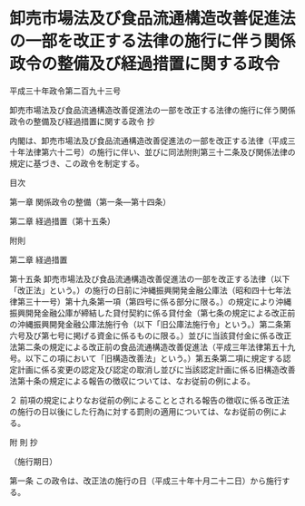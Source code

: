 # 卸売市場法及び食品流通構造改善促進法の一部を改正する法律の施行に伴う関係政令の整備及び経過措置に関する政令

平成三十年政令第二百九十三号

卸売市場法及び食品流通構造改善促進法の一部を改正する法律の施行に伴う関係政令の整備及び経過措置に関する政令 抄

内閣は、卸売市場法及び食品流通構造改善促進法の一部を改正する法律（平成三十年法律第六十二号）の施行に伴い、並びに同法附則第三十二条及び関係法律の規定に基づき、この政令を制定する。

目次

第一章 関係政令の整備（第一条―第十四条）

第二章 経過措置（第十五条）

附則

第二章 経過措置

第十五条 卸売市場法及び食品流通構造改善促進法の一部を改正する法律（以下「改正法」という。）の施行の日前に沖縄振興開発金融公庫法（昭和四十七年法律第三十一号）第十九条第一項（第四号に係る部分に限る。）の規定により沖縄振興開発金融公庫が締結した貸付契約に係る貸付金（第七条の規定による改正前の沖縄振興開発金融公庫法施行令（以下「旧公庫法施行令」という。）第二条第六号及び第七号に掲げる資金に係るものに限る。）並びに当該貸付金に係る改正法第二条の規定による改正前の食品流通構造改善促進法（平成三年法律第五十九号。以下この項において「旧構造改善法」という。）第五条第二項に規定する認定計画に係る変更の認定及び認定の取消し並びに当該認定計画に係る旧構造改善法第十条の規定による報告の徴収については、なお従前の例による。

２ 前項の規定によりなお従前の例によることとされる報告の徴収に係る改正法の施行の日以後にした行為に対する罰則の適用については、なお従前の例による。

附 則 抄

（施行期日）

第一条 この政令は、改正法の施行の日（平成三十年十月二十二日）から施行する。
